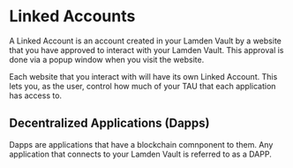 
# Linked Accounts


A Linked Account is an account created in your Lamden Vault by a website that you have approved to interact with your Lamden Vault.  This approval is done via a popup window when you visit the website.

Each website that you interact with will have its own Linked Account. This lets you, as the user, control how much of your TAU that each application has access to.


## Decentralized Applications (Dapps)

Dapps are applications that have a blockchain comnponent to them.  Any application that connects to your Lamden Vault is referred to as a DAPP.
